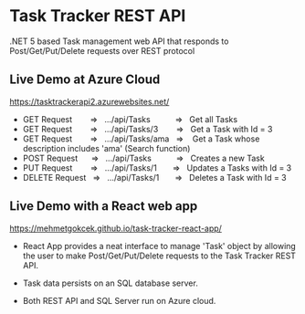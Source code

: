 # Task Tracker REST API
.NET 5 based Task management web API that responds to Post/Get/Put/Delete requests over REST protocol


## Live Demo at Azure Cloud
https://tasktrackerapi2.azurewebsites.net/

- GET Request&nbsp;&nbsp;&nbsp;&nbsp;&nbsp;&nbsp;&nbsp;&nbsp;=>&nbsp;&nbsp;&nbsp;.../api/Tasks &nbsp;&nbsp;&nbsp;&nbsp;&nbsp;&nbsp;&nbsp;&nbsp;&nbsp;&nbsp;=>&nbsp;&nbsp;&nbsp;Get all Tasks
- GET Request&nbsp;&nbsp;&nbsp;&nbsp;&nbsp;&nbsp;&nbsp;&nbsp;=>&nbsp;&nbsp;&nbsp;.../api/Tasks/3 &nbsp;&nbsp;&nbsp;&nbsp;&nbsp;&nbsp;&nbsp;=>&nbsp;&nbsp;&nbsp;Get a Task with Id = 3
- GET Request&nbsp;&nbsp;&nbsp;&nbsp;&nbsp;&nbsp;&nbsp;&nbsp;=>&nbsp;&nbsp;&nbsp;.../api/Tasks/ama &nbsp;&nbsp;=> &nbsp;&nbsp;&nbsp;Get a Task whose description includes 'ama' (Search function)
- POST Request&nbsp;&nbsp;&nbsp;&nbsp;&nbsp;&nbsp;=>&nbsp;&nbsp;&nbsp;.../api/Tasks &nbsp;&nbsp;&nbsp;&nbsp;&nbsp;&nbsp;&nbsp;&nbsp;&nbsp;&nbsp;=>&nbsp;&nbsp;&nbsp;Creates a new Task
- PUT Request&nbsp;&nbsp;&nbsp;&nbsp;&nbsp;&nbsp;&nbsp;&nbsp;=>&nbsp;&nbsp;&nbsp;.../api/Tasks/1 &nbsp; &nbsp;&nbsp;&nbsp;&nbsp;=>&nbsp;&nbsp;&nbsp;Updates a Tasks with Id = 3
- DELETE Request&nbsp;&nbsp;&nbsp;=>&nbsp;&nbsp;&nbsp;.../api/Tasks/1 &nbsp;&nbsp;&nbsp;&nbsp;&nbsp;&nbsp;=>&nbsp;&nbsp;&nbsp;Deletes a Task with Id = 3


## Live Demo with a React web app

https://mehmetgokcek.github.io/task-tracker-react-app/

- React App provides a neat interface to manage 'Task' object by allowing the user to make Post/Get/Put/Delete requests to the Task Tracker REST API.

- Task data persists on an SQL database server.

- Both REST API and SQL Server run on Azure cloud.
